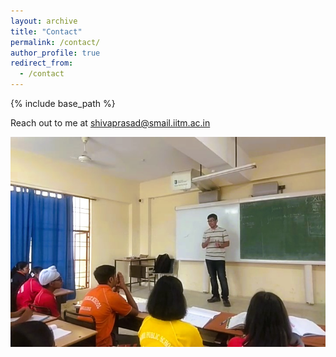 ```yaml
---
layout: archive
title: "Contact"
permalink: /contact/
author_profile: true
redirect_from:
  - /contact
---
```

{% include base_path %}

Reach out to me at [shivaprasad@smail.iitm.ac.in](mailto:shivaprasad@smail.iitm.ac.in "Send me an email!")

<img src='..\images\APS\Shiva_APS2_vivid.jpg'>
